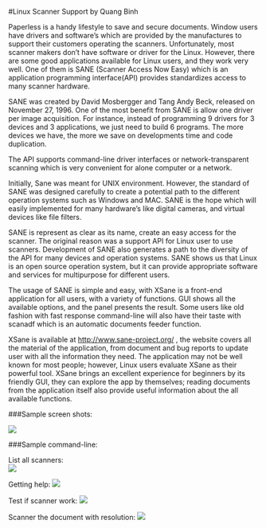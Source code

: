 #Linux Scanner Support
by Quang Binh

Paperless is a handy lifestyle to save and secure documents. Window users have drivers and software’s which are provided by the manufactures to support their customers operating the scanners. Unfortunately, most scanner makers don’t have software or driver for the Linux. However, there are some good applications available for Linux users, and they work very well. One of them is SANE (Scanner Access Now Easy) which is an application programming interface(API) provides standardizes access to many scanner hardware.

SANE was created by David Mosbergger and Tang Andy Beck, released on November 27, 1996. One of the most benefit from SANE is allow one driver per image acquisition. For instance, instead of programming 9 drivers for 3 devices and 3 applications, we just need to build 6 programs. The more devices we have, the more we save on developments time and code duplication.

The API supports command-line driver interfaces or network-transparent scanning which is very convenient for alone computer or a network. 

Initially, Sane was meant for UNIX environment. However, the standard of SANE was designed carefully to create a potential path to the different operation systems such as Windows and MAC. SANE is the hope which will easily implemented for many hardware’s like digital cameras, and virtual devices like file filters.

SANE is represent as clear as its name, create an easy access for the scanner. The original reason was a support API for Linux user to use scanners. Development of SANE also generates a path to the diversity of the API for many devices and operation systems. SANE shows us that Linux is an open source operation system, but it can provide appropriate software and services for multipurpose for different users.

The usage of SANE is simple and easy, with XSane is a front-end application for all users, with a variety of functions. GUI shows all the available options, and the panel presents the result. Some users like old fashion with fast response command-line will also have their taste with scanadf which is an automatic documents feeder function.

XSane is available at http://www.sane-project.org/ , the website covers all the material of the application, from document and bug reports to update user with all the information they need. The application may not be well known for most people; however, Linux users evaluate XSane as their powerful tool. XSane brings an excellent experience for beginners by its friendly GUI, they can explore the app by themselves; reading documents from the application itself also provide useful information about the all available functions. 

###Sample screen shots:

<img src="/pix/reports/34-1.png" />

###Sample command-line:

List all scanners:	
<img src="/pix/reports/34-2.png" />
	
Getting help:
<img src="/pix/reports/34-3.png" />
	
Test if scanner work:
<img src="/pix/reports/34-4.png" />
	
Scanner the document with resolution:
<img src="/pix/reports/34-5.png" />
		